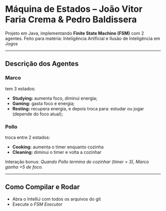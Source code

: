 # Máquina de Estados – João Vitor Faria Crema & Pedro Baldissera

Projeto em Java, implementando **Finite State Machine (FSM)** com 2 agentes. Feito para matéria: Inteligência Artificial e Ilusão de Inteligência em Jogos

---

## Descrição dos Agentes

### Marco
tem 3 estados:
- **Studying:** aumenta foco, diminui energia; 
- **Gaming:** gasta foco e energia;
- **Resting:** recupera energia, e depois troca para: estudar ou jogar (depende do foco atual);  

### Pollo
troca entre 2 estados:
- **Cooking:** aumenta o timer enquanto cozinha  
- **Cleaning:** diminui o timer e volta a cozinhar  

Interação bonus: *Quando Pollo termina de cozinhar (timer = 3), Marco ganha +5 de foco.*

---

## Como Compilar e Rodar
- Abra o IntelliJ com todos os arquivos do git
- Execute o *FSM Executor*
